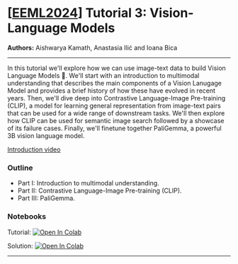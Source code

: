 # [[EEML2024](https://www.eeml.eu)] Tutorial 3: Vision-Language Models

**Authors:** Aishwarya Kamath, Anastasia Ilić and Ioana Bica

--- 

In this tutorial we'll explore how we can use image-text data to build Vision Language Models 🚀. We'll start with an introduction to multimodal understanding that describes the main components of a Vision Lanugage Model and provides a brief history of how these have evolved in recent years. Then, we'll dive deep into Contrastive Language-Image Pre-training (CLIP), a model for learning general representation from image-text pairs that can be used for a wide range of downstream tasks. We'll then explore how CLIP can be used for semantic image search followed by a showcase of its failure cases. Finally, we'll finetune together PaliGemma, a powerful 3B vision language model.


[Introduction video](https://www.youtube.com/watch?v=zdejKiH06CU)


### Outline

- Part I: Introduction to multimodal understanding.
- Part II: Contrastive Language-Image Pre-training (CLIP).
- Part III: PaliGemma.


### Notebooks

Tutorial: [![Open In 
Colab](https://colab.research.google.com/assets/colab-badge.svg)](https://colab.research.google.com/github/eemlcommunity/PracticalSessions2024/blob/main/3_vision_language_models/VLM_tutorial.ipynb)

Solution: [![Open In 
Colab](https://colab.research.google.com/assets/colab-badge.svg)](https://colab.research.google.com/github/eemlcommunity/PracticalSessions2024/blob/main/3_vision_language_models/VLM_tutorial_solution.ipynb)

---
